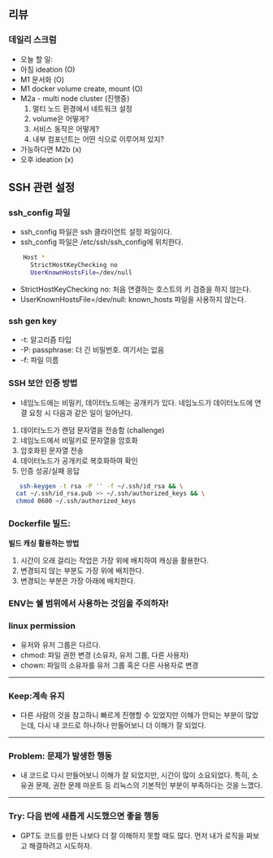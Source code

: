 ## 리뷰
  ### 데일리 스크럼
  
  * 오늘 할 일:
  * 아침 ideation (O)
  * M1 문서화 (O)
  * M1 docker volume create, mount (O)
  * M2a - multi node cluster (진행중)
    1. 멀티 노드 환경에서 네트워크 설정
    2. volume은 어떻게?
    3. 서비스 동작은 어떻게?
    4. 내부 컴포넌트는 어떤 식으로 이루어져 있지?
  * 가능하다면 M2b (x)
  * 오후 ideation (x)


## SSH 관련 설정
### ssh_config 파일
- ssh_config 파일은 ssh 클라이언트 설정 파일이다.
- ssh_config 파일은 /etc/ssh/ssh_config에 위치한다.
```bash
    Host *
      StrictHostKeyChecking no
      UserKnownHostsFile=/dev/null
```
- StrictHostKeyChecking no: 처음 연결하는 호스트의 키 검증을 하지 않는다.
- UserKnownHostsFile=/dev/null: known_hosts 파일을 사용하지 않는다.

### ssh gen key
- -t: 알고리즘 타입
- -P: passphrase: 더 긴 비밀번호. 여기서는 없음
- -f: 파일 이름

### SSH 보안 인증 방법
- 네임노드에는 비밀키, 데이터노드에는 공개키가 있다. 네임노드가 데이터노드에 연결 요청 시 다음과 같은 일이 일어난다.
1. 데이터노드가 랜덤 문자열을 전송함 (challenge)
2. 네임노드에서 비밀키로 문자열을 암호화
3. 암호화된 문자열 전송
4. 데이터노드가 공개키로 복호화하여 확인
5. 인증 성공/실패 응답
  
```bash
   ssh-keygen -t rsa -P '' -f ~/.ssh/id_rsa && \
  cat ~/.ssh/id_rsa.pub >> ~/.ssh/authorized_keys && \
  chmod 0600 ~/.ssh/authorized_keys
```

### Dockerfile 빌드:
**빌드 캐싱 활용하는 방법**

1. 시간이 오래 걸리는 작업은 가장 위에 배치하여 캐싱을 활용한다.
2. 변경되지 않는 부분도 가장 위에 배치한다.
3. 변경되는 부분은 가장 아래에 배치한다.

### ENV는 쉘 범위에서 사용하는 것임을 주의하자!

### linux permission
- 유저와 유저 그룹은 다르다.
- chmod: 파일 권한 변경 (소유자, 유저 그룹, 다른 사용자)
- chown: 파일의 소유자를 유저 그룹 혹은 다른 사용자로 변경 


---

### Keep:계속 유지
  - 다른 사람의 것을 참고하니 빠르게 진행할 수 있었지만 이해가 안되는 부분이 많았는데, 다시 내 코드로 하나하나 만들어보니 더 이해가 잘 되었다.

---

### Problem: 문제가 발생한 행동
  - 내 코드로 다시 만들어보니 이해가 잘 되었지만, 시간이 많이 소요되었다. 특히, 소유권 문제, 권한 문제 마운트 등 리눅스의 기본적인 부분이 부족하다는 것을 느꼈다.

---
### Try: 다음 번에 새롭게 시도했으면 좋을 행동
  - GPT도 코드를 만든 나보다 더 잘 이해하지 못할 때도 많다. 먼저 내가 로직을 짜보고 해결하려고 시도하자.